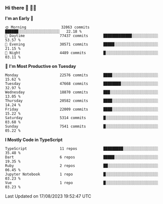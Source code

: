 ### Hi there 👋 🧑‍💻



<!--START_SECTION:waka-->
**I'm an Early 🐤** 

```text
🌞 Morning                32063 commits       ██████░░░░░░░░░░░░░░░░░░░   22.18 % 
🌆 Daytime                77437 commits       █████████████░░░░░░░░░░░░   53.57 % 
🌃 Evening                30571 commits       █████░░░░░░░░░░░░░░░░░░░░   21.15 % 
🌙 Night                  4489 commits        █░░░░░░░░░░░░░░░░░░░░░░░░   03.11 % 
```
📅 **I'm Most Productive on Tuesday** 

```text
Monday                   22576 commits       ████░░░░░░░░░░░░░░░░░░░░░   15.62 % 
Tuesday                  47668 commits       ████████░░░░░░░░░░░░░░░░░   32.97 % 
Wednesday                18870 commits       ███░░░░░░░░░░░░░░░░░░░░░░   13.05 % 
Thursday                 20582 commits       ████░░░░░░░░░░░░░░░░░░░░░   14.24 % 
Friday                   22009 commits       ████░░░░░░░░░░░░░░░░░░░░░   15.22 % 
Saturday                 5314 commits        █░░░░░░░░░░░░░░░░░░░░░░░░   03.68 % 
Sunday                   7541 commits        █░░░░░░░░░░░░░░░░░░░░░░░░   05.22 % 
```


**I Mostly Code in TypeScript** 

```text
TypeScript               11 repos            █████████░░░░░░░░░░░░░░░░   35.48 % 
Dart                     6 repos             █████░░░░░░░░░░░░░░░░░░░░   19.35 % 
Ruby                     2 repos             ██░░░░░░░░░░░░░░░░░░░░░░░   06.45 % 
Jupyter Notebook         1 repo              █░░░░░░░░░░░░░░░░░░░░░░░░   03.23 % 
Vue                      1 repo              █░░░░░░░░░░░░░░░░░░░░░░░░   03.23 % 
```




 Last Updated on 17/08/2023 19:52:47 UTC
<!--END_SECTION:waka-->


